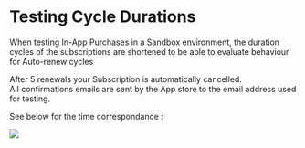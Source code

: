 # Testing Cycle Durations

When testing In-App Purchases in a Sandbox environment, the duration cycles of the subscriptions are shortened to be able to evaluate behaviour for Auto-renew cycles

After 5 renewals your Subscription is automatically cancelled.\
All confirmations emails are sent by the App store to the email address used for testing.

See below for the time correspondance :

![](https://files.gitbook.com/v0/b/gitbook-legacy-files/o/assets%2F-MHAzdlUVqKyZvwTnNIE%2F-Mbq55DaHQCinV2WAFUW%2F-MbqVFijanXOLszb-CiG%2FScreenshot%202021-06-03%20at%2010.27.34.jpg?alt=media\&token=5b00bccf-c227-48db-8d68-94324d1610b6)
